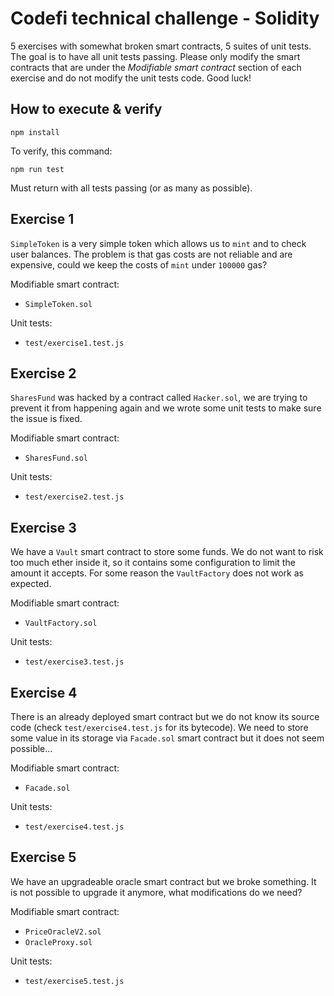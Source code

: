 # Codefi technical challenge - Solidity

5 exercises with somewhat broken smart contracts, 5 suites of unit tests. The goal is to have all unit tests passing. Please only modify the smart contracts that are under the *Modifiable smart contract* section of each exercise and do not modify the unit tests code. Good luck!

## How to execute & verify

```
npm install
```

To verify, this command:

```
npm run test
```

Must return with all tests passing (or as many as possible).


## Exercise 1

`SimpleToken` is a very simple token which allows us to `mint` and to check user balances.
The problem is that gas costs are not reliable and are expensive, could we keep the costs of `mint` under `100000` gas?

Modifiable smart contract:

* `SimpleToken.sol`

Unit tests:

* `test/exercise1.test.js`

## Exercise 2

`SharesFund` was hacked by a contract called `Hacker.sol`, we are trying to prevent it from happening again and we wrote some unit tests to make sure the issue is fixed.

Modifiable smart contract:

* `SharesFund.sol`

Unit tests:

* `test/exercise2.test.js`

## Exercise 3

We have a `Vault` smart contract to store some funds. We do not want to risk too much ether inside it, so it contains some configuration to limit the amount it accepts. For some reason the `VaultFactory` does not work as expected.


Modifiable smart contract:

* `VaultFactory.sol`

Unit tests:

* `test/exercise3.test.js`

## Exercise 4

There is an already deployed smart contract but we do not know its source code (check `test/exercise4.test.js` for its bytecode). We need to store some value in its storage via `Facade.sol` smart contract but it does not seem possible...

Modifiable smart contract:

* `Facade.sol`

Unit tests:

* `test/exercise4.test.js`

## Exercise 5

We have an upgradeable oracle smart contract but we broke something. It is not possible to upgrade it anymore, what modifications do we need?

Modifiable smart contract:

* `PriceOracleV2.sol`
* `OracleProxy.sol`

Unit tests:

* `test/exercise5.test.js`
